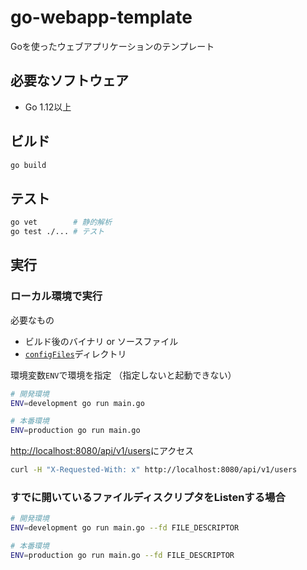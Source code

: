 # go-webapp-template

Goを使ったウェブアプリケーションのテンプレート

## 必要なソフトウェア

* Go 1.12以上

## ビルド

```bash
go build
```

## テスト

```bash
go vet        # 静的解析
go test ./... # テスト
```

## 実行

### ローカル環境で実行

必要なもの

- ビルド後のバイナリ or ソースファイル
- [`configFiles`](./configFiles)ディレクトリ

環境変数`ENV`で環境を指定
（指定しないと起動できない）

```bash
# 開発環境
ENV=development go run main.go

# 本番環境
ENV=production go run main.go
```

<http://localhost:8080/api/v1/users>にアクセス

```bash
curl -H "X-Requested-With: x" http://localhost:8080/api/v1/users
```

### すでに開いているファイルディスクリプタをListenする場合

```bash
# 開発環境
ENV=development go run main.go --fd FILE_DESCRIPTOR

# 本番環境
ENV=production go run main.go --fd FILE_DESCRIPTOR
```
